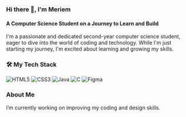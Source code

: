 
### Hi there 👋, I'm Meriem  
#### A Computer Science Student on a Journey to Learn and Build  

I'm a passionate and dedicated second-year computer science student, eager to dive into the world of coding and technology. While I'm just starting my journey, I'm excited about learning and growing my skills.

### 🛠️ My Tech Stack  
![HTML5](https://img.shields.io/badge/-HTML5-E34F26?style=flat-square&logo=html5&logoColor=white) ![CSS3](https://img.shields.io/badge/-CSS3-1572B6?style=flat-square&logo=css3&logoColor=white) ![Java](https://img.shields.io/badge/-Java-007396?style=flat-square&logo=java&logoColor=white) ![C](https://img.shields.io/badge/-C-00599C?style=flat-square&logo=c&logoColor=white) ![Figma](https://img.shields.io/badge/-Figma-F24E1E?style=flat-square&logo=figma&logoColor=white)  

### About Me  
I’m currently working on improving my coding and design skills.   

